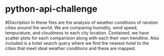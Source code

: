 # python-api-challenge

#Discription
In these files are the analysis of weather conditions of random cities around the world. We are comparing humidity, wind speed, tempurature, and cloudiness to each city location. Contained, we have scatter plots for each comparision along with each their own trendline. Also included is a hotel search query where we find the nearest hotel to the cities that meet ideal weather conditions and these are mapped.
